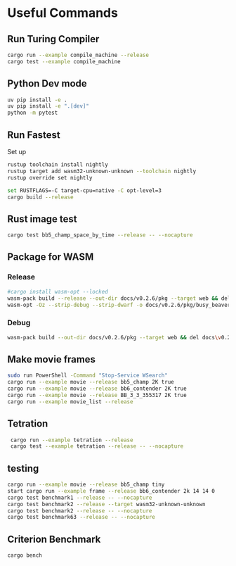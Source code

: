 # Useful Commands

## Run Turing Compiler

```bash
cargo run --example compile_machine --release
cargo test --example compile_machine
```

## Python Dev mode

```bash
uv pip install -e .
uv pip install -e ".[dev]"
python -m pytest
```

## Run Fastest

Set up

```bash
rustup toolchain install nightly
rustup target add wasm32-unknown-unknown --toolchain nightly
rustup override set nightly
```

```bash
set RUSTFLAGS=-C target-cpu=native -C opt-level=3
cargo build --release
```

## Rust image test

```bash
cargo test bb5_champ_space_by_time --release -- --nocapture
```

## Package for WASM

### Release

```bash
#cargo install wasm-opt --locked
wasm-pack build --release --out-dir docs/v0.2.6/pkg --target web && del docs\v0.2.6\pkg\.gitignore
wasm-opt -Oz --strip-debug --strip-dwarf -o docs/v0.2.6/pkg/busy_beaver_blaze_bg.wasm docs/v0.2.6/pkg/busy_beaver_blaze_bg.wasm
```

### Debug

```bash
wasm-pack build --out-dir docs/v0.2.6/pkg --target web && del docs\v0.2.6\pkg\.gitignore
```

## Make movie frames

```bash
sudo run PowerShell -Command "Stop-Service WSearch"
cargo run --example movie --release bb5_champ 2K true
cargo run --example movie --release bb6_contender 2K true
cargo run --example movie --release BB_3_3_355317 2K true
cargo run --example movie_list --release
```

## Tetration

```bash
 cargo run --example tetration --release
 cargo test --example tetration --release -- --nocapture
```

## testing

```bash
cargo run --example movie --release bb5_champ tiny
start cargo run --example frame --release bb6_contender 2k 14 14 0 
cargo test benchmark1 --release -- --nocapture
cargo test benchmark2 --release --target wasm32-unknown-unknown
cargo test benchmark2 --release -- --nocapture
cargo test benchmark63 --release -- --nocapture
```

## Criterion Benchmark

```bash
cargo bench
```
